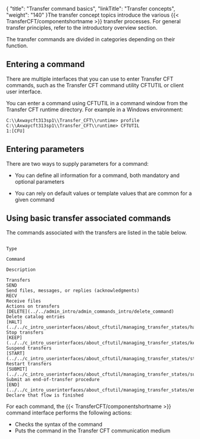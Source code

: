 {
    "title": "Transfer command basics",
    "linkTitle": "Transfer concepts",
    "weight": "140"
}The transfer concept topics introduce the various  {{< TransferCFT/componentshortname  >}} transfer
processes. For general transfer principles, refer to the introductory
overview section.

The  transfer commands are
divided in categories depending on their function.

## Entering a command

There are multiple interfaces that you can use to enter Transfer CFT commands, such as the Transfer CFT command utility CFTUTIL or client user interface.

You can enter a command using CFTUTIL in a command window from the Transfer CFT runtime directory. For example in a Windows environment:

```
C:\\Axwaycft313sp1\\Transfer_CFT\\runtime> profile
C:\\Axwaycft313sp1\\Transfer_CFT\\runtime> CFTUTIL  
1:[CFU]
```

## Entering parameters

There are two ways to supply parameters for a command:

-   You can define all information for a command, both mandatory and optional parameters

<!-- -->

-   You can rely on default values or template values that are common for a given command

<span id="Transfer_associated_commands"></span>

## Using basic transfer associated commands

The commands associated with the transfers are listed in the table below.

```

Type

Command

Description

Transfers 
SEND 
Send files, messages, or replies (acknowledgments)
RECV 
Receive files 
Actions on transfers 
[DELETE](../../admin_intro/admin_commands_intro/delete_command)
Delete catalog entries 
[HALT](../../c_intro_userinterfaces/about_cftutil/managing_transfer_states/halt_command)
Stop transfers 
[KEEP](../../c_intro_userinterfaces/about_cftutil/managing_transfer_states/keep_command)
Suspend transfers 
[START](../../c_intro_userinterfaces/about_cftutil/managing_transfer_states/start_command)
Restart transfers 
[SUBMIT](../../c_intro_userinterfaces/about_cftutil/managing_transfer_states/submit_command)
Submit an end-of-transfer procedure
[END](../../c_intro_userinterfaces/about_cftutil/managing_transfer_states/end_command)
Declare that flow is finished
```

For each command, the  {{< TransferCFT/componentshortname  >}} command interface performs the following
actions:

-   Checks the syntax
    of the command
-   Puts the command
    in the Transfer CFT communication medium

